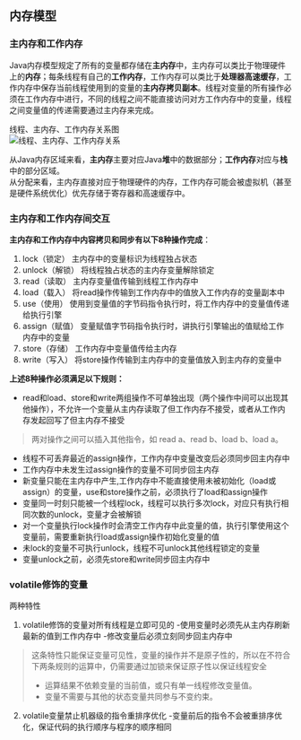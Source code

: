 ## 内存模型
### 主内存和工作内存
Java内存模型规定了所有的变量都存储在**主内存**中，主内存可以类比于物理硬件上的**内存**；每条线程有自己的**工作内存**，工作内存可以类比于**处理器高速缓存**，工作内存中保存当前线程使用到的变量的**主内存拷贝副本**。线程对变量的所有操作必须在工作内存中进行，不同的线程之间不能直接访问对方工作内存中的变量，线程之间变量值的传递需要通过主内存来完成。<br/>


线程、主内存、工作内存关系图<br/>
![线程、主内存、工作内存关系](https://raw.githubusercontent.com/ZhengweiHou/spring-boot-parent-hzw/master/spring-boot-jvm/src/main/resources/docs/%E7%BA%BF%E7%A8%8B%E3%80%81%E4%B8%BB%E5%86%85%E5%AD%98%E3%80%81%E5%B7%A5%E4%BD%9C%E5%86%85%E5%AD%98%E5%85%B3%E7%B3%BB.png)

从Java内存区域来看，**主内存**主要对应Java**堆**中的数据部分；**工作内存**对应与**栈**中的部分区域。<br/>
从分配来看，主内存直接对应于物理硬件的内存，工作内存可能会被虚拟机（甚至是硬件系统优化）优先存储于寄存器和高速缓存中。

### 主内存和工作内存间交互
**主内存和工作内存中内容拷贝和同步有以下8种操作完成**：

1. lock（锁定）
	主内存中的变量标识为线程独占状态
2. unlock（解锁）
	将线程独占状态的主内存变量解除锁定
3. read（读取）
	主内存变量值传输到线程工作内存中
4. load（载入）
	将read操作传输到工作内存中的值放入工作内存的变量副本中
5. use（使用）
	使用到变量值的字节码指令执行时，将工作内存中的变量值传递给执行引擎
6. assign（赋值）
	变量赋值字节码指令执行时，讲执行引擎输出的值赋给工作内存中的变量
7. store（存储）
	工作内存中变量值传给主内存
8. write（写入）
	将store操作传输到主内存中的变量值放入到主内存的变量中

**上述8种操作必须满足以下规则：**

- read和load、store和write两组操作不可单独出现（两个操作中间可以出现其他操作），不允许一个变量从主内存读取了但工作内存不接受，或者从工作内存发起回写了但主内存不接受
> 两对操作之间可以插入其他指令，如 read a、read b、load b、load a。
- 线程不可丢弃最近的assign操作，工作内存中变量改变后必须同步回主内存中
- 工作内存中未发生过assign操作的变量不可同步回主内存
- 新变量只能在主内存中产生,工作内存中不能直接使用未被初始化（load或assign）的变量，use和store操作之前，必须执行了load和assign操作
- 变量同一时刻只能被一个线程lock，线程可以执行多次lock，对应只有执行相同次数的unlock，变量才会被解锁
- 对一个变量执行lock操作时会清空工作内存中此变量的值，执行引擎使用这个变量前，需要重新执行load或assign操作初始化变量的值
- 未lock的变量不可执行unlock，线程不可unlock其他线程锁定的变量
- 变量unlock之前，必须先store和write同步回主内存中


### volatile修饰的变量
两种特性

1. volatile修饰的变量对所有线程是立即可见的
	-使用变量时必须先从主内存刷新最新的值到工作内存中
	-修改变量后必须立刻同步回主内存中
> 这条特性只能保证变量可见性，变量的操作并不是原子性的，所以在不符合下两条规则的运算中，仍需要通过加锁来保证原子性以保证线程安全
>- 运算结果不依赖变量的当前值，或只有单一线程修改变量值。
>- 变量不需要与其他的状态变量共同参与不变约束。

2. volatile变量禁止机器级的指令重排序优化
	-变量前后的指令不会被重排序优化，保证代码的执行顺序与程序的顺序相同
  

	
	
	
	
	
	
	
	
	
	
